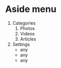 # Aside menu
1. Categories
    1. Photos
    2. Videos
    3. Articles
2. Settings
    - any
    - any
    - any